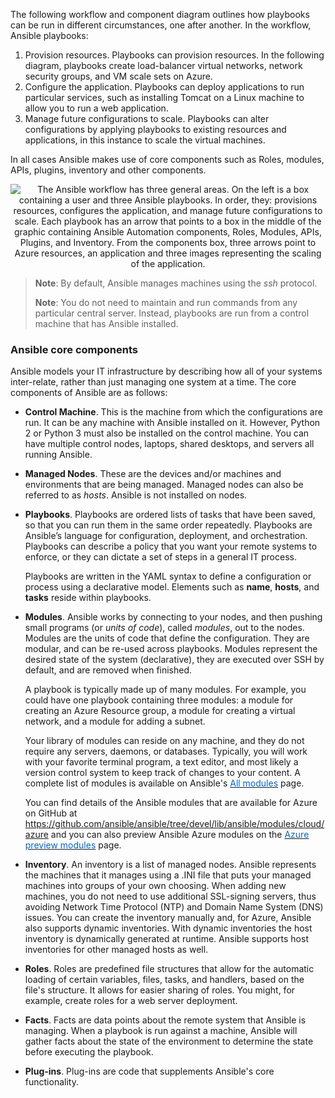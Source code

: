 
The following workflow and component diagram outlines how playbooks can be run in different circumstances, one after another. In the workflow, Ansible playbooks:

1. Provision resources. Playbooks can provision resources. In the following diagram, playbooks create load-balancer virtual networks, network security groups, and VM scale sets on Azure.
2. Configure the application. Playbooks can deploy applications to run particular services, such as installing Tomcat on a Linux machine to allow you to run a web application.
3. Manage future configurations to scale. Playbooks can alter configurations by applying playbooks to existing resources and applications, in this instance to scale the virtual machines.

In all cases Ansible makes use of core components such as Roles, modules, APIs, plugins, inventory and other components.

<p style="text-align:center;"><img src="../Linked_Image_Files/ansibleworkflow.png" alt="The Ansible workflow has three general areas. On the left is a box containing a user and three Ansible playbooks. In order, they: provisions resources, configures the application, and manage future configurations to scale. Each playbook has an arrow that points to a box in the middle of the graphic containing Ansible Automation components, Roles, Modules, APIs, Plugins, and Inventory. From the components box, three arrows point to Azure resources, an application and three images representing the scaling of the application."></p>

> **Note**: By default, Ansible manages machines using the *ssh* protocol.
>
> **Note**: You do not need to maintain and run commands from any particular central server. Instead, playbooks are run from a control machine that has Ansible installed.

### Ansible core components

Ansible models your IT infrastructure by describing how all of your systems inter-relate, rather than just managing one system at a time. The core components of Ansible are as follows:

- **Control Machine**. This is the machine from which the configurations are run. It can be any machine with Ansible installed on it. However, Python 2 or Python 3 must also be installed on the control machine. You can have multiple control nodes, laptops, shared desktops, and servers all running Ansible.

- **Managed Nodes**. These are the devices and/or machines and environments that are being managed. Managed nodes can also be referred to as *hosts*. Ansible is not installed on nodes.

- **Playbooks**. Playbooks are ordered lists of tasks that have been saved, so that you can run them in the same order repeatedly. Playbooks are Ansible’s language for configuration, deployment, and orchestration. Playbooks can describe a policy that you want your remote systems to enforce, or they can dictate a set of steps in a general IT process.

    Playbooks are written in the YAML syntax to define a configuration or process using a declarative model. Elements such as **name**, **hosts**, and **tasks** reside within playbooks.

- **Modules**. Ansible works by connecting to your nodes, and then pushing small programs (or *units of code*), called *modules*, out to the nodes. Modules are the units of code that define the configuration. They are modular, and can be re-used across playbooks. Modules represent the desired state of the system (declarative), they are executed over SSH by default, and are removed when finished.

    A playbook is typically made up of many modules. For example, you could have one playbook containing three modules: a module for creating an Azure Resource group, a module for creating a virtual network, and a module for adding a subnet.  

    Your library of modules can reside on any machine, and they do not require any servers, daemons, or databases. Typically, you will work with your favorite terminal program, a text editor, and most likely a version control system to keep track of changes to your content. A complete list of modules is available on Ansible's <a href="https://docs.ansible.com/ansible/latest/modules/list_of_all_modules.html" target="_blank"><span style="color: #0066cc;" color="#0066cc">All modules</span></a> page.

    You can find details of the Ansible modules that are available for Azure on GitHub at <a href="https://github.com/ansible/ansible/tree/devel/lib/ansible/modules/cloud/azure" target="_blank"><span style="color: #0066cc;" color="#0066cc">https://github.com/ansible/ansible/tree/devel/lib/ansible/modules/cloud/azure</span></a> and you can also preview Ansible Azure modules on the <a href="https://galaxy.ansible.com/Azure/azure_preview_modules" target="_blank"><span style="color: #0066cc;" color="#0066cc">Azure preview modules</span></a> page.

- **Inventory**. An inventory is a list of managed nodes. Ansible represents the machines that it manages using a .INI file that puts your managed machines into groups of your own choosing. When adding new machines, you do not need to use additional SSL-signing servers, thus avoiding Network Time Protocol (NTP) and Domain Name System (DNS) issues. You can create the inventory manually and, for Azure, Ansible also supports dynamic inventories. With dynamic inventories the host inventory is dynamically generated at runtime. Ansible supports host inventories for other managed hosts as well.

- **Roles**. Roles are predefined file structures that allow for the automatic loading of certain variables, files, tasks, and handlers, based on the file's structure. It allows for easier sharing of roles. You might, for example, create roles for a web server deployment.

- **Facts**. Facts are data points about the remote system that Ansible is managing. When a playbook is run against a machine, Ansible will gather facts about the state of the environment to determine the state before executing the playbook.

- **Plug-ins**. Plug-ins are code that supplements Ansible's core functionality.
